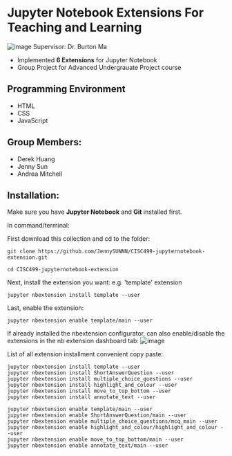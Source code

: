 # Jupyter Notebook Extensions For Teaching and Learning
![image](https://user-images.githubusercontent.com/55966810/135778838-a3c08c8f-f5b6-46ea-9878-524969f1872d.png)
Supervisor: Dr. Burton Ma
- Implemented **6 Extensions** for Jupyter Notebook
- Group Project for Advanced Undergrauate Project course

Programming Environment
--------------------------
- HTML
- CSS
- JavaScript


Group Members:
--------------------------
- Derek Huang
- Jenny Sun
- Andrea Mitchell

## Installation:
Make sure you have **Jupyter Notebook** and **Git** installed first. 

In command/terminal:

First download this collection and cd to the folder: 
```
git clone https://github.com/JennySUNNN/CISC499-jupyternotebook-extension.git

cd CISC499-jupyternotebook-extension
```
Next, install the extension you want:
e.g. 'template' extension
```
jupyter nbextension install template --user
```
Last, enable the extension:
```
jupyter nbextension enable template/main --user
```
If already installed the nbextension configurator, can also enable/disable the extensions in the nb extension dashboard tab:
![image](https://user-images.githubusercontent.com/67336024/115161900-2c98f300-a06e-11eb-8637-f6c1987e1b3b.png)

List of all extension installment convenient copy paste:
```
jupyter nbextension install template --user
jupyter nbextension install ShortAnswerQuestion --user
jupyter nbextension install multiple_choice_questions --user
jupyter nbextension install highlight_and_colour --user
jupyter nbextension install move_to_top_bottom --user
jupyter nbextension install annotate_text --user
```

```
jupyter nbextension enable template/main --user
jupyter nbextension enable ShortAnswerQuestion/main --user
jupyter nbextension enable multiple_choice_questions/mcq_main --user
jupyter nbextension enable highlight_and_colour/highlight_and_colour --user
jupyter nbextension enable move_to_top_bottom/main --user
jupyter nbextension enable annotate_text/main --user
```
